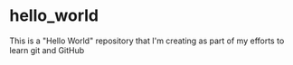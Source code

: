 # hello_world
This is a "Hello World" repository that I'm creating as part of my efforts to learn git and GitHub

